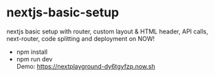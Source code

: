 # nextjs-basic-setup
nextjs basic setup with router, custom layout & HTML header, API calls, next-router, code splitting and deployment on NOW!

* npm install <br/>
* npm run dev <br/>
Demo: https://nextplayground-dy6tgyfzp.now.sh
